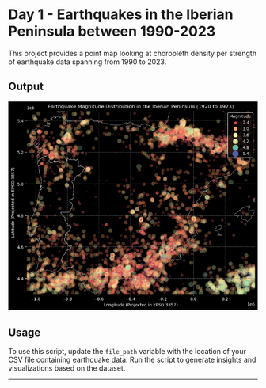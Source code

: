 # Day 1 - Earthquakes in the Iberian Peninsula between 1990-2023

This project provides a point map looking at choropleth density per strength of earthquake data spanning from 1990 to 2023. 

## Output

![Earthquakes in the Iberian Peninsula](earthquakes.png)

## Usage
To use this script, update the `file_path` variable with the location of your CSV file containing earthquake data. Run the script to generate insights and visualizations based on the dataset.

---
